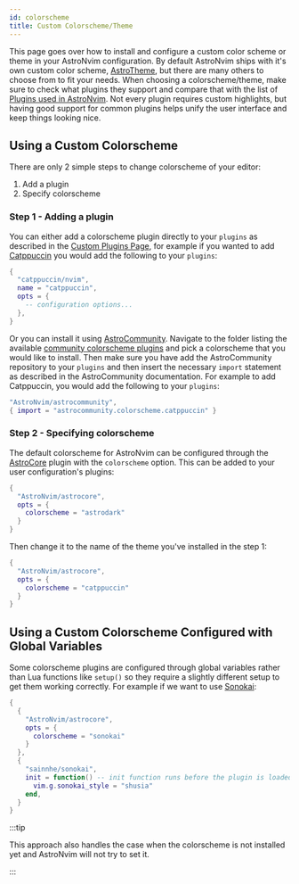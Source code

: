 ```yaml
---
id: colorscheme
title: Custom Colorscheme/Theme
---
```


This page goes over how to install and configure a custom color scheme or theme in your AstroNvim configuration. By default AstroNvim ships with it's own custom color scheme, [AstroTheme](https://github.com/AstroNvim/astrotheme), but there are many others to choose from to fit your needs. When choosing a colorscheme/theme, make sure to check what plugins they support and compare that with the list of [Plugins used in AstroNvim](https://docs.astronvim.com/acknowledgements/#-plugins-used-in-astronvim). Not every plugin requires custom highlights, but having good support for common plugins helps unify the user interface and keep things looking nice.

## Using a Custom Colorscheme

There are only 2 simple steps to change colorscheme of your editor:

1. Add a plugin
2. Specify colorscheme

### Step 1 - Adding a plugin

You can either add a colorscheme plugin directly to your `plugins` as described in the [Custom Plugins Page](../../configuration/custom_plugins), for example if you wanted to add [Catppuccin](https://github.com/catppuccin/nvim) you would add the following to your `plugins`:

```lua
{
  "catppuccin/nvim",
  name = "catppuccin",
  opts = {
    -- configuration options...
  },
}
```

Or you can install it using [AstroCommunity](https://github.com/AstroNvim/astrocommunity). Navigate to the folder listing the available [community colorscheme plugins](https://github.com/AstroNvim/astrocommunity/tree/main/lua/astrocommunity/colorscheme) and pick a colorscheme that you would like to install. Then make sure you have add the AstroCommunity repository to your `plugins` and then insert the necessary `import` statement as described in the AstroCommunity documentation. For example to add Catppuccin, you would add the following to your `plugins`:

```lua
"AstroNvim/astrocommunity",
{ import = "astrocommunity.colorscheme.catppuccin" }
```

### Step 2 - Specifying colorscheme

The default colorscheme for AstroNvim can be configured through the [AstroCore](https://github.com/AstroNvim/astrocore) plugin with the `colorscheme` option. This can be added to your user configuration's plugins:

```lua
{
  "AstroNvim/astrocore",
  opts = {
    colorscheme = "astrodark"
  }
}
```

Then change it to the name of the theme you've installed in the step 1:

```lua
{
  "AstroNvim/astrocore",
  opts = {
    colorscheme = "catppuccin"
  }
}
```

## Using a Custom Colorscheme Configured with Global Variables

Some colorscheme plugins are configured through global variables rather than Lua functions like `setup()` so they require a slightly different setup to get them working correctly. For example if we want to use [Sonokai](https://github.com/sainnhe/sonokai):

```lua
{
  {
    "AstroNvim/astrocore",
    opts = {
      colorscheme = "sonokai"
    }
  },
  {
    "sainnhe/sonokai",
    init = function() -- init function runs before the plugin is loaded
      vim.g.sonokai_style = "shusia"
    end,
  }
}
```

:::tip

This approach also handles the case when the colorscheme is not installed yet and AstroNvim will not try to set it.

:::
